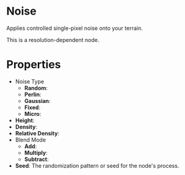 # Noise



Applies controlled single-pixel noise onto your terrain.

This is a resolution-dependent node.



# Properties

- Noise Type
  - **Random**: <desc>
  - **Perlin**: <desc>
  - **Gaussian**: <desc>
  - **Fixed**: <desc>
  - **Micro**: <desc>
- **Height**: 
- **Density**: 
- **Relative Density**: 
- Blend Mode
  - **Add**: <desc>
  - **Multiply**: <desc>
  - **Subtract**: <desc>
- **Seed**: The randomization pattern or seed for the node's process.



